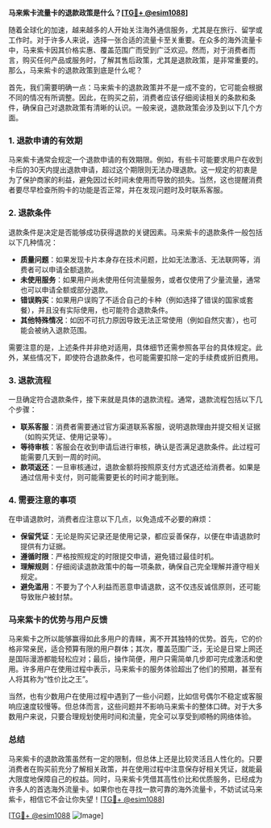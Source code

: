 **马来紫卡流量卡的退款政策是什么？[[TG💪+ @esim1088](https://t.me/s/esim1088)]**

随着全球化的加速，越来越多的人开始关注海外通信服务，尤其是在旅行、留学或工作时。对于许多人来说，选择一张合适的流量卡至关重要。在众多的海外流量卡中，马来紫卡因其价格实惠、覆盖范围广而受到广泛欢迎。然而，对于消费者而言，购买任何产品或服务时，了解其售后政策，尤其是退款政策，是非常重要的。那么，马来紫卡的退款政策到底是什么呢？

首先，我们需要明确一点：马来紫卡的退款政策并不是一成不变的，它可能会根据不同的情况有所调整。因此，在购买之前，消费者应该仔细阅读相关的条款和条件，确保自己对退款政策有清晰的认识。一般来说，退款政策会涉及到以下几个方面。

### **1. 退款申请的有效期**
马来紫卡通常会规定一个退款申请的有效期限。例如，有些卡可能要求用户在收到卡后的30天内提出退款申请，超过这个期限则无法办理退款。这一规定的初衷是为了保护商家的利益，避免因过长时间未使用而导致的损失。当然，这也提醒消费者要尽早检查所购卡的功能是否正常，并在发现问题时及时联系客服。

### **2. 退款条件**
退款条件是决定是否能够成功获得退款的关键因素。马来紫卡的退款条件一般包括以下几种情况：
- **质量问题**：如果发现卡片本身存在技术问题，比如无法激活、无法联网等，消费者可以申请全额退款。
- **未使用服务**：如果用户尚未使用任何流量服务，或者仅使用了少量流量，通常也可以申请全额或部分退款。
- **错误购买**：如果用户误购了不适合自己的卡种（例如选择了错误的国家或套餐），并且没有实际使用，也可能符合退款条件。
- **其他特殊情况**：如因不可抗力原因导致无法正常使用（例如自然灾害），也可能会被纳入退款范围。

需要注意的是，上述条件并非绝对适用，具体细节还需参照各平台的具体规定。此外，某些情况下，即使符合退款条件，也可能需要扣除一定的手续费或折旧费用。

### **3. 退款流程**
一旦确定符合退款条件，接下来就是具体的退款流程。通常，退款流程包括以下几个步骤：
- **联系客服**：消费者需要通过官方渠道联系客服，说明退款理由并提交相关证据（如购买凭证、使用记录等）。
- **等待审核**：客服会在收到申请后进行审核，确认是否满足退款条件。此过程可能需要几天到一周的时间。
- **款项返还**：一旦审核通过，退款金额将按照原支付方式退还给消费者。如果是通过信用卡支付，则可能需要更长的时间才能到账。

### **4. 需要注意的事项**
在申请退款时，消费者应注意以下几点，以免造成不必要的麻烦：
- **保留凭证**：无论是购买记录还是使用记录，都应妥善保存，以便在申请退款时提供有力证据。
- **遵循时限**：严格按照规定的时限提交申请，避免错过最佳时机。
- **理解规则**：仔细阅读退款政策中的每一项条款，确保自己完全理解并遵守相关规定。
- **避免滥用**：不要为了个人利益而恶意申请退款，这不仅违反诚信原则，还可能导致账户被封禁。

### **马来紫卡的优势与用户反馈**
马来紫卡之所以能够赢得如此多用户的青睐，离不开其独特的优势。首先，它的价格非常亲民，适合预算有限的用户群体；其次，覆盖范围广泛，无论是日常上网还是国际漫游都能轻松应对；最后，操作简便，用户只需简单几步即可完成激活和使用。许多用户在使用过程中表示，马来紫卡的服务体验超出了他们的预期，甚至有人将其称为“性价比之王”。

当然，也有少数用户在使用过程中遇到了一些小问题，比如信号偶尔不稳定或客服响应速度较慢等。但总体而言，这些问题并不影响马来紫卡的整体口碑。对于大多数用户来说，只要合理规划使用时间和流量，完全可以享受到顺畅的网络体验。

### **总结**
马来紫卡的退款政策虽然有一定的限制，但总体上还是比较灵活且人性化的。只要消费者在购买前充分了解相关政策，并在使用过程中注意保存好相关凭证，就能最大限度地保障自己的权益。同时，马来紫卡凭借其高性价比和优质服务，已经成为许多人的首选海外流量卡。如果你也在寻找一款可靠的海外流量卡，不妨试试马来紫卡，相信它不会让你失望！[[TG💪+ @esim1088](https://t.me/s/esim1088)]

[[TG💪+ @esim1088](https://t.me/s/esim1088) ![Image](https://i.postimg.cc/4NQfJmqS/Snipaste-2025-05-13-00-14-12.png)]